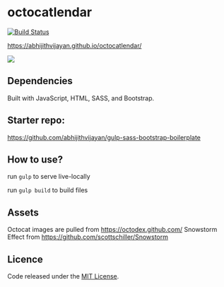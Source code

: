 # octocatlendar 
[![Build Status](https://travis-ci.org/abhijithvijayan/octocatlendar.svg?branch=master)](https://travis-ci.org/abhijithvijayan/octocatlendar)

https://abhijithvijayan.github.io/octocatlendar/ 

![](https://i.imgur.com/MCTbVWL.jpg)


## Dependencies

Built with JavaScript, HTML, SASS, and Bootstrap.

## Starter repo:

https://github.com/abhijithvijayan/gulp-sass-bootstrap-boilerplate

## How to use?
run 
`gulp` to serve live-locally

run `gulp build` to build files

## Assets
Octocat images are pulled from https://octodex.github.com/
Snowstorm Effect from https://github.com/scottschiller/Snowstorm

## Licence
Code released under the [MIT License](https://github.com/abhijithvijayan/octocatlendar/blob/master/LICENCE).